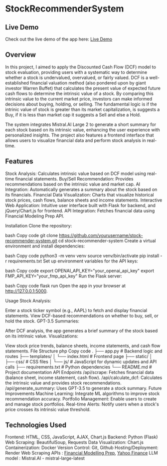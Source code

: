 # StockRecommenderSystem

## Live Demo
Check out the live demo of the app here: [Live Demo](https://stockrecommendation-mcve.onrender.com)

## Overview
In this project, I aimed to apply the Discounted Cash Flow (DCF) model to stock evaluation, providing users with a systematic way to determine whether a stock is undervalued, overvalued, or fairly valued. DCF is a well-established financial valuation method (also pondered upon by giant investor Warren Buffet) that calculates the present value of expected future cash flows to determine the intrinsic value of a stock. By comparing this intrinsic value to the current market price, investors can make informed decisions about buying, holding, or selling. The fundamental logic is if the intrinic value of stock is greater than its market capitalization, is suggests a Buy, if it is less than market cap it suggests a Sell and else a Hold.

The system integrates Mistral.AI Large 2 to generate a short summary for each stock based on its intrinsic value, enhancing the user experience with personalized insights. The project also features a frontend interface that allows users to visualize financial data and perform stock analysis in real-time.

## Features
Stock Analysis: Calculates intrinsic value based on DCF model using real-time financial statements.
Buy/Sell Recommendation: Provides recommendations based on the intrinsic value and market cap.
AI Integration: Automatically generates a summary about the stock based on its financials.
Financial Data Visualization: Charts that visualize historical stock prices, cash flows, balance sheets and income statements.
Interactive Web Application: Intuitive user interface built with Flask for backend, and jQuery/Chart.js for frontend.
API Integration: Fetches financial data using Financial Modeling Prep API.

Installation
Clone the repository:

bash
Copy code
git clone https://github.com/yourusername/stock-recommender-system.git
cd stock-recommender-system
Create a virtual environment and install dependencies:

bash
Copy code
python3 -m venv venv
source venv/bin/activate
pip install -r requirements.txt
Set up environment variables for the API keys:

bash
Copy code
export OPENAI_API_KEY="your_openai_api_key"
export FMP_API_KEY="your_fmp_api_key"
Run the Flask server:

bash
Copy code
flask run
Open the app in your browser at http://127.0.0.1:5000.

Usage
Stock Analysis:

Enter a stock ticker symbol (e.g., AAPL) to fetch and display financial statements.
View DCF-based recommendations on whether to buy, sell, or hold the stock.
GPT-3.5 Summaries:

After DCF analysis, the app generates a brief summary of the stock based on its intrinsic value.
Visualizations:

View stock price trends, balance sheets, income statements, and cash flow statements.
File Structure
php
Copy code
.
├── app.py                     # Backend logic and routes
├── templates/
│   └── index.html             # Frontend page
├── static/
│   ├── css/                   # CSS files
│   └── js/                    # JavaScript for dynamic updates and API calls
├── requirements.txt           # Python dependencies
└── README.md                  # Project documentation
API Endpoints
/api/scrape: Fetches financial data (balance sheet, income statement, cash flow).
/api/calculate_dcf: Calculates the intrinsic value and provides stock recommendations.
/api/generate_summary: Uses GPT-3.5 to generate a stock summary.
Future Improvements
Machine Learning: Integrate ML algorithms to improve stock recommendation accuracy.
Portfolio Management: Enable users to create and manage stock portfolios.
Real-time Alerts: Notify users when a stock's price crosses its intrinsic value threshold.

## Technologies Used
Frontend: HTML, CSS, JavaScript, AJAX, Chart.js
Backend: Python (Flask)
Web Scraping: BeautifulSoup, Requests
Data Visualization: Chart.js
Containerization: Docker
Version Control: Git, Github
Hosting/Deployment: Render
Web Scraping APIs : [Financial Modelling Prep](https://site.financialmodelingprep.com/developer/docs),
                    [Yahoo Finance](https://finance.yahoo.com/)
LLM model : Mistral.AI - mistral-large-latest

